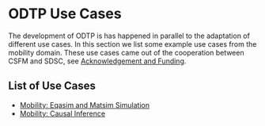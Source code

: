 # ODTP Use Cases

The development of ODTP is has happened in parallel to the adaptation of different use cases. In this section we list some example use cases from the mobility domain. These use cases came out of the cooperation between CSFM and SDSC, see [Acknowledgement and Funding](../legal/acknowledgement.md).


## List of Use Cases

- [Mobility: Eqasim and Matsim Simulation](mobility-eqasim-matsim.md)
- [Mobility: Causal Inference](mobility-causal-interventions.md)
